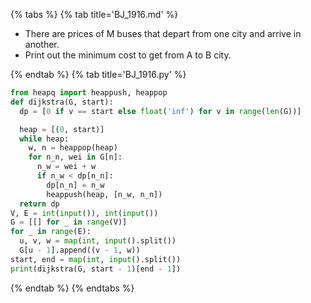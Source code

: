 {% tabs %}
{% tab title='BJ_1916.md' %}

* There are prices of M buses that depart from one city and arrive in another.
* Print out the minimum cost to get from A to B city.

{% endtab %}
{% tab title='BJ_1916.py' %}

```py
from heapq import heappush, heappop
def dijkstra(G, start):
  dp = [0 if v == start else float('inf') for v in range(len(G))]

  heap = [(0, start)]
  while heap:
    w, n = heappop(heap)
    for n_n, wei in G[n]:
      n_w = wei + w
      if n_w < dp[n_n]:
        dp[n_n] = n_w
        heappush(heap, [n_w, n_n])
  return dp
V, E = int(input()), int(input())
G = [[] for _ in range(V)]
for _ in range(E):
  u, v, w = map(int, input().split())
  G[u - 1].append((v - 1, w))
start, end = map(int, input().split())
print(dijkstra(G, start - 1)[end - 1])
```

{% endtab %}
{% endtabs %}